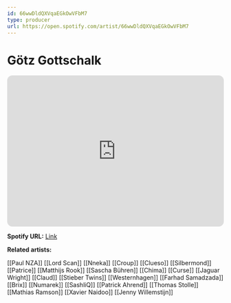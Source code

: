 ```yaml
---
id: 66wwDldQXVqaEGkOwVFbM7
type: producer
url: https://open.spotify.com/artist/66wwDldQXVqaEGkOwVFbM7
---
```

# Götz Gottschalk

<iframe style="border-radius:12px" src="https://open.spotify.com/embed/artist/66wwDldQXVqaEGkOwVFbM7" width="100%" height="352" frameBorder="0" allowfullscreen="" allow="autoplay; clipboard-write; encrypted-media; fullscreen; picture-in-picture" loading="lazy"></iframe>

**Spotify URL:** [Link](https://open.spotify.com/artist/66wwDldQXVqaEGkOwVFbM7)

**Related artists:**

[[Paul NZA]]
[[Lord Scan]]
[[Nneka]]
[[Croup]]
[[Clueso]]
[[Silbermond]]
[[Patrice]]
[[Matthijs Rook]]
[[Sascha Bühren]]
[[Chima]]
[[Curse]]
[[Jaguar Wright]]
[[Claud]]
[[Stieber Twins]]
[[Westernhagen]]
[[Farhad Samadzada]]
[[Brix]]
[[Numarek]]
[[SashliQ]]
[[Patrick Ahrend]]
[[Thomas Stolle]]
[[Mathias Ramson]]
[[Xavier Naidoo]]
[[Jenny Willemstijn]]
